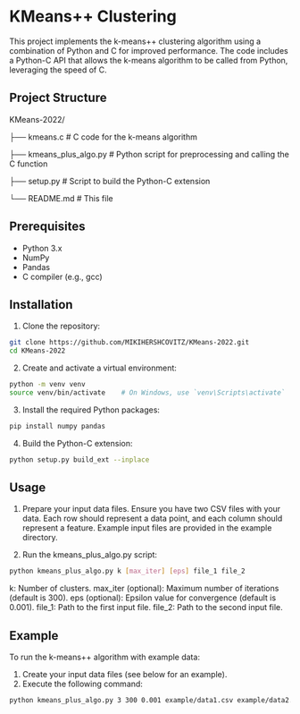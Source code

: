 # KMeans++ Clustering

This project implements the k-means++ clustering algorithm using a combination of Python and C for improved performance. The code includes a Python-C API that allows the k-means algorithm to be called from Python, leveraging the speed of C.

## Project Structure

KMeans-2022/

├── kmeans.c # C code for the k-means algorithm

├── kmeans_plus_algo.py # Python script for preprocessing and calling the C function

├── setup.py # Script to build the Python-C extension

└── README.md # This file

## Prerequisites

- Python 3.x
- NumPy
- Pandas
- C compiler (e.g., gcc)

## Installation

1. Clone the repository:
```bash
git clone https://github.com/MIKIHERSHCOVITZ/KMeans-2022.git
cd KMeans-2022
```

2. Create and activate a virtual environment:
```bash
python -m venv venv
source venv/bin/activate    # On Windows, use `venv\Scripts\activate`
```

3. Install the required Python packages:
```bash
pip install numpy pandas
```

4. Build the Python-C extension:
```sh
python setup.py build_ext --inplace
```

## Usage

1. Prepare your input data files. Ensure you have two CSV files with your data. Each row should represent a data point, and each column should represent a feature. Example input files are provided in the example directory.

2. Run the kmeans_plus_algo.py script:

```sh
python kmeans_plus_algo.py k [max_iter] [eps] file_1 file_2
```

k: Number of clusters.
max_iter (optional): Maximum number of iterations (default is 300).
eps (optional): Epsilon value for convergence (default is 0.001).
file_1: Path to the first input file.
file_2: Path to the second input file.

## Example

To run the k-means++ algorithm with example data:
1. Create your input data files (see below for an example).
2. Execute the following command:
```sh
python kmeans_plus_algo.py 3 300 0.001 example/data1.csv example/data2.csv
```